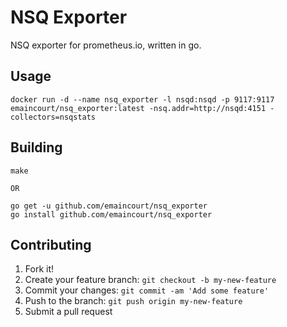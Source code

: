 # NSQ Exporter

NSQ exporter for prometheus.io, written in go.

## Usage

    docker run -d --name nsq_exporter -l nsqd:nsqd -p 9117:9117 emaincourt/nsq_exporter:latest -nsq.addr=http://nsqd:4151 -collectors=nsqstats

## Building

    make

    OR

    go get -u github.com/emaincourt/nsq_exporter
    go install github.com/emaincourt/nsq_exporter

## Contributing

1.  Fork it!
2.  Create your feature branch: `git checkout -b my-new-feature`
3.  Commit your changes: `git commit -am 'Add some feature'`
4.  Push to the branch: `git push origin my-new-feature`
5.  Submit a pull request
